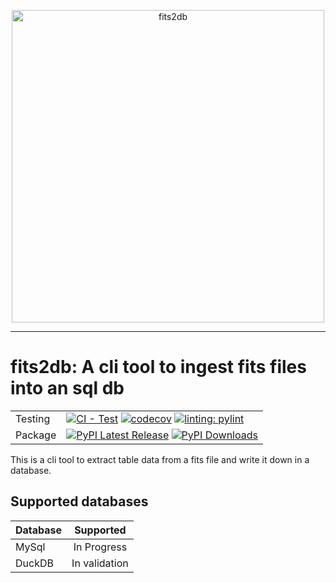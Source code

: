 <p align="center">
    <img src="https://raw.githubusercontent.com/pmodwrc/fits2db/main/docs/layout/images/fits_logo.png" alt="fits2db" width="500"/>
</p>

-----------------

# fits2db: A cli tool to ingest fits files into an sql db
| | |
| --- | --- |
| Testing | [![CI - Test](https://img.shields.io/github/actions/workflow/status/pmodwrc/fits2db/unit_test.yml?branch=main)](https://github.com/pandas-dev/pandas/actions/workflows/unit-tests.yml) [![codecov](https://codecov.io/github/pmodwrc/fits2db/graph/badge.svg?token=92UPKXEOIH)](https://codecov.io/github/pmodwrc/fits2db) [![linting: pylint](https://img.shields.io/badge/linting-pylint-yellowgreen)](https://github.com/pylint-dev/pylint)|
| Package | [![PyPI Latest Release](https://img.shields.io/pypi/v/fits2db.svg)](https://pypi.org/project/fits2db/) [![PyPI Downloads](https://img.shields.io/pypi/dm/fits2db.svg?label=PyPI%20downloads)](https://pypi.org/project/fits2db/) |


This is a cli tool to extract table data from a fits file and write it down in a database. 

## Supported databases

| Database   |      Supported      |
|----------|:-------------:|
| MySql|  In Progress |
| DuckDB | In validation |



